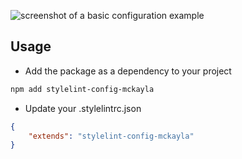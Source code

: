 ![screenshot of a basic configuration example](https://cdn.mckayla.cloud/-/6fce243882b94a56847f69838322c7f3/stylelintrc.webp)

<!--
https://ray.so/?title=.stylelintrc.json&theme=midnight&spacing=64&background=true&darkMode=true&code=ewoJImV4dGVuZHMiOiAic3R5bGVsaW50LWNvbmZpZy1tY2theWxhIgp9&language=json
-->

## Usage

- Add the package as a dependency to your project

```sh
npm add stylelint-config-mckayla
```

- Update your .stylelintrc.json

```json
{
	"extends": "stylelint-config-mckayla"
}
```
